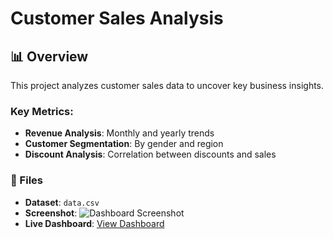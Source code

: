 # Customer Sales Analysis

## 📊 Overview
This project analyzes customer sales data to uncover key business insights.

### Key Metrics:
- **Revenue Analysis**: Monthly and yearly trends
- **Customer Segmentation**: By gender and region
- **Discount Analysis**: Correlation between discounts and sales

### 📂 Files
- **Dataset**: `data.csv`
- **Screenshot**: ![Dashboard Screenshot](./dashboard_screenshot.png)
- **Live Dashboard**: [View Dashboard](https://public.tableau.com/views/CustomerSalesAnalysis_17324728261210/CustomerSalesAnalysis?:language=en-US&publish=yes&:sid=&:redirect=auth&:display_count=n&:origin=viz_share_link)

